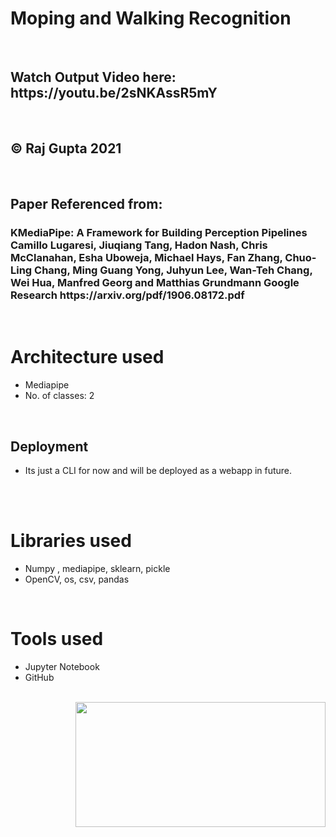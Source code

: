 


 <h1>Moping and Walking Recognition</h1> 
  <br>
 <h2> Watch Output Video here: https://youtu.be/2sNKAssR5mY </h2>
 <br>
 <h2> © Raj Gupta 2021</h2>
  <br>
  <h2>Paper Referenced from:</h2>
 <h3> KMediaPipe: A Framework for Building Perception Pipelines
Camillo Lugaresi, Jiuqiang Tang, Hadon Nash, Chris McClanahan, Esha Uboweja, Michael Hays,
Fan Zhang, Chuo-Ling Chang, Ming Guang Yong, Juhyun Lee, Wan-Teh Chang, Wei Hua,
Manfred Georg and Matthias Grundmann
Google Research https://arxiv.org/pdf/1906.08172.pdf</h3>
    <br> 
    
  <h1> Architecture used</h1>
 <p title=Architecture used>  
<ul>
<li>Mediapipe</li>
<li> No. of classes: 2</li>
 </ul></p>  
 <br> 
 
 <h2>Deployment</h2> 
<p title=Deployment>  
<ul>
<li>Its just a CLI for now and will be deployed as a webapp in future.</li>
  </ul></p> 
 <br> 
  
   <br> 
 <h1> Libraries used</h1>
 <p title=Libraries used>  
<ul>
<li>Numpy , mediapipe, sklearn, pickle </li>
<li>OpenCV, os, csv, pandas </li> 
</ul> </p> 
  <br>  
 
  <h1> Tools used</h1>
 <p title=Tools used>  
<ul>

<li>Jupyter Notebook</li>

<li>GitHub</li>
</ul> </p> 
  <br> 


<img align="right" width="400" height="200" src="https://media.giphy.com/media/o1rRbQkpjWe4whyrW2/giphy-downsized-large.gif">   





</p>
<br>  



